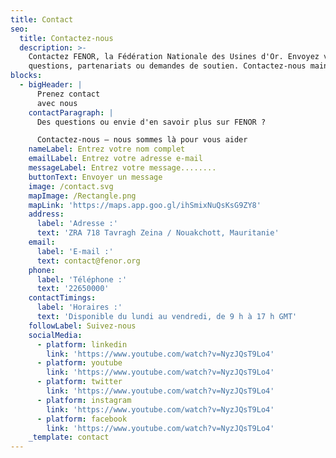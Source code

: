 ```yaml
---
title: Contact
seo:
  title: Contactez-nous
  description: >-
    Contactez FENOR, la Fédération Nationale des Usines d'Or. Envoyez vos
    questions, partenariats ou demandes de soutien. Contactez-nous maintenant !
blocks:
  - bigHeader: |
      Prenez contact
      avec nous
    contactParagraph: |
      Des questions ou envie d'en savoir plus sur FENOR ?

      Contactez-nous — nous sommes là pour vous aider
    nameLabel: Entrez votre nom complet
    emailLabel: Entrez votre adresse e-mail
    messageLabel: Entrez votre message........
    buttonText: Envoyer un message
    image: /contact.svg
    mapImage: /Rectangle.png
    mapLink: 'https://maps.app.goo.gl/ihSmixNuQsKsG9ZY8'
    address:
      label: 'Adresse :'
      text: 'ZRA 718 Tavragh Zeina / Nouakchott, Mauritanie'
    email:
      label: 'E-mail :'
      text: contact@fenor.org
    phone:
      label: 'Téléphone :'
      text: '22650000'
    contactTimings:
      label: 'Horaires :'
      text: 'Disponible du lundi au vendredi, de 9 h à 17 h GMT'
    followLabel: Suivez-nous
    socialMedia:
      - platform: linkedin
        link: 'https://www.youtube.com/watch?v=NyzJQsT9Lo4'
      - platform: youtube
        link: 'https://www.youtube.com/watch?v=NyzJQsT9Lo4'
      - platform: twitter
        link: 'https://www.youtube.com/watch?v=NyzJQsT9Lo4'
      - platform: instagram
        link: 'https://www.youtube.com/watch?v=NyzJQsT9Lo4'
      - platform: facebook
        link: 'https://www.youtube.com/watch?v=NyzJQsT9Lo4'
    _template: contact
---
```


